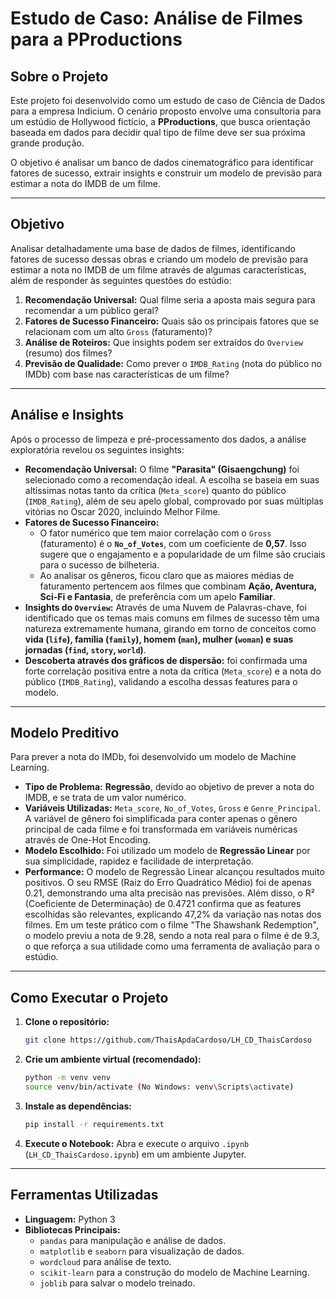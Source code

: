 # Estudo de Caso: Análise de Filmes para a PProductions

## Sobre o Projeto

Este projeto foi desenvolvido como um estudo de caso de Ciência de Dados para a empresa Indicium. O cenário proposto envolve uma consultoria para um estúdio de Hollywood fictício, a **PProductions**, que busca orientação baseada em dados para decidir qual tipo de filme deve ser sua próxima grande produção.

O objetivo é analisar um banco de dados cinematográfico para identificar fatores de sucesso, extrair insights e construir um modelo de previsão para estimar a nota do IMDB de um filme.

---

## Objetivo

Analisar detalhadamente uma base de dados de filmes, identificando fatores de sucesso dessas obras e criando um modelo de previsão para estimar a nota no IMDB de um filme através de algumas características, além de responder às seguintes questões do estúdio:

1.  **Recomendação Universal:** Qual filme seria a aposta mais segura para recomendar a um público geral?
2.  **Fatores de Sucesso Financeiro:** Quais são os principais fatores que se relacionam com um alto `Gross` (faturamento)?
3.  **Análise de Roteiros:** Que insights podem ser extraídos do `Overview` (resumo) dos filmes?
4.  **Previsão de Qualidade:** Como prever o `IMDB_Rating` (nota do público no IMDb) com base nas características de um filme?

---

## Análise e Insights

Após o processo de limpeza e pré-processamento dos dados, a análise exploratória revelou os seguintes insights:

* **Recomendação Universal:** O filme **"Parasita" (Gisaengchung)** foi selecionado como a recomendação ideal. A escolha se baseia em suas altíssimas notas tanto da crítica (`Meta_score`) quanto do público (`IMDB_Rating`), além de seu apelo global, comprovado por suas múltiplas vitórias no Oscar 2020, incluindo Melhor Filme.
* **Fatores de Sucesso Financeiro:**
    * O fator numérico que tem maior correlação com o `Gross` (faturamento) é o **`No_of_Votes`**, com um coeficiente de **0,57**. Isso sugere que o engajamento e a popularidade de um filme são cruciais para o sucesso de bilheteria.
    * Ao analisar os gêneros, ficou claro que as maiores médias de faturamento pertencem aos filmes que combinam **Ação, Aventura, Sci-Fi e Fantasia**, de preferência com um apelo **Familiar**.
* **Insights do `Overview`:** Através de uma Nuvem de Palavras-chave, foi identificado que os temas mais comuns em filmes de sucesso têm uma natureza extremamente humana, girando em torno de conceitos como **vida (`life`), família (`family`), homem (`man`), mulher (`woman`) e suas jornadas (`find`, `story`, `world`)**.
* **Descoberta através dos gráficos de dispersão:** foi confirmada uma forte correlação positiva entre a nota da crítica (`Meta_score`) e a nota do público (`IMDB_Rating`), validando a escolha dessas features para o modelo.

---

## Modelo Preditivo

Para prever a nota do IMDb, foi desenvolvido um modelo de Machine Learning.

* **Tipo de Problema:** **Regressão**, devido ao objetivo de prever a nota do IMDB, e se trata de um valor numérico.
* **Variáveis Utilizadas:** `Meta_score`, `No_of_Votes`, `Gross` e `Genre_Principal`. A variável de gênero foi simplificada para conter apenas o gênero principal de cada filme e foi transformada em variáveis numéricas através de One-Hot Encoding.
* **Modelo Escolhido:** Foi utilizado um modelo de **Regressão Linear** por sua simplicidade, rapidez e facilidade de interpretação.
* **Performance:** O modelo de Regressão Linear alcançou resultados muito positivos. O seu RMSE (Raiz do Erro Quadrático Médio) foi de apenas 0.21, demonstrando uma alta precisão nas previsões. Além disso, o R² (Coeficiente de Determinação) de 0.4721 confirma que as features escolhidas são relevantes, explicando 47,2% da variação nas notas dos filmes. Em um teste prático com o filme "The Shawshank Redemption", o modelo previu a nota de 9.28, sendo a nota real para o filme é de 9.3, o que reforça a sua utilidade como uma ferramenta de avaliação para o estúdio.

---

## Como Executar o Projeto

1. **Clone o repositório:**
    ```bash
    git clone https://github.com/ThaisApdaCardoso/LH_CD_ThaisCardoso
    ```
2.  **Crie um ambiente virtual (recomendado):**
    ```bash
    python -m venv venv
    source venv/bin/activate (No Windows: venv\Scripts\activate)
    ```
3.  **Instale as dependências:**
    ```bash
    pip install -r requirements.txt
    ```
4.  **Execute o Notebook:** Abra e execute o arquivo `.ipynb` (`LH_CD_ThaisCardoso.ipynb`) em um ambiente Jupyter.

---

## Ferramentas Utilizadas

* **Linguagem:** Python 3
* **Bibliotecas Principais:**
    * `pandas` para manipulação e análise de dados.
    * `matplotlib` e `seaborn` para visualização de dados.
    * `wordcloud` para análise de texto.
    * `scikit-learn` para a construção do modelo de Machine Learning.
    * `joblib` para salvar o modelo treinado.
